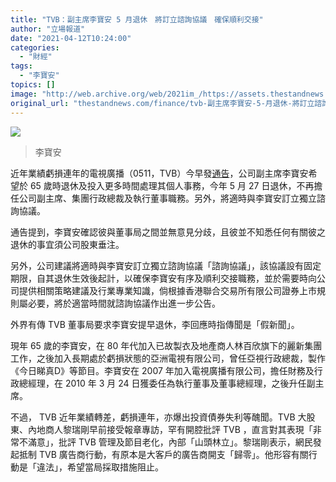 ```yaml
---
title: "TVB：副主席李寶安 5 月退休　將訂立諮詢協議　確保順利交接"
author: "立場報道"
date: "2021-04-12T10:24:00"
categories:
  - "財經"
tags:
  - "李寶安"
topics: []
image: "http://web.archive.org/web/2021im_/https://assets.thestandnews.com/media/photos/tvb-17_Iip1P_nF2fGub.png"
original_url: "thestandnews.com/finance/tvb-副主席李寶安-5-月退休-將訂立諮詢協議-確保順利交接"
---
```

![](http://web.archive.org/web/2021im_/https://assets.thestandnews.com/media/photos/tvb-17_Iip1P_nF2fGub.png)
> 李寶安

近年業績虧損連年的電視廣播（0511，TVB）今早發[通告](http://web.archive.org/web/20211229101702/https://www1.hkexnews.hk/listedco/listconews/sehk/2021/0412/2021041200064_c.pdf?fbclid=IwAR0tzgrl1zhc8lqRjOh6iEoCDst9tEunYabPhdhd2m6B-1caPpgdsx8Ff8c)，公司副主席李寶安希望於 65 歲時退休及投入更多時間處理其個人事務，今年 5 月 27 日退休，不再擔任公司副主席、集團行政總裁及執行董事職務。另外，將適時與李寶安訂立獨立諮詢協議。

通告提到，李寶安確認彼與董事局之間並無意見分歧，且彼並不知悉任何有關彼之退休的事宜須公司股東垂注。

另外，公司建議將適時與李寶安訂立獨立諮詢協議「諮詢協議」，該協議設有固定期限，自其退休生效後起計，以確保李寶安有序及順利交接職務，並於需要時向公司提供相關策略建議及行業專業知識，倘根據香港聯合交易所有限公司證券上市規則屬必要，將於適當時間就諮詢協議作出進一步公告。

外界有傳 TVB 董事局要求李寶安提早退休，李回應時指傳聞是「假新聞」。

現年 65 歲的李寶安，在 80 年代加入已故製衣及地產商人林百欣旗下的麗新集團工作，之後加入長期處於虧損狀態的亞洲電視有限公司，曾任亞視行政總裁，製作《今日睇真D》等節目。李寶安在 2007 年加入電視廣播有限公司，擔任財務及行政總經理，在 2010 年 3 月 24 日獲委任為執行董事及董事總經理，之後升任副主席。

不過， TVB 近年業績轉差，虧損連年，亦爆出投資債券失利等醜聞。TVB 大股東、內地商人黎瑞剛早前接受報章專訪，罕有開腔批評 TVB ，直言對其表現「非常不滿意」，批評 TVB 管理及節目老化，內部「山頭林立」。黎瑞剛表示，網民發起抵制 TVB 廣告商行動，有原本是大客戶的廣告商開支「歸零」。他形容有關行動是「違法」，希望當局採取措施阻止。